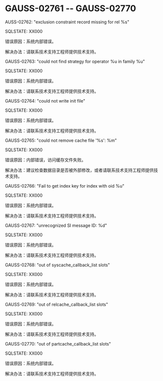 # GAUSS-02761 -- GAUSS-02770

AUSS-02762: "exclusion constraint record missing for rel %s"

SQLSTATE: XX000

错误原因：系统内部错误。

解决办法：请联系技术支持工程师提供技术支持。

GAUSS-02763: "could not find strategy for operator %u in family %u"

SQLSTATE: XX000

错误原因：系统内部错误。

解决办法：请联系技术支持工程师提供技术支持。

GAUSS-02764: "could not write init file"

SQLSTATE: XX000

错误原因：系统内部错误。

解决办法：请联系技术支持工程师提供技术支持。

GAUSS-02765: "could not remove cache file '%s': %m"

SQLSTATE: XX000

错误原因：内部错误，访问缓存文件失败。

解决办法：建议检查数据目录是否被外部修改，或者请联系技术支持工程师提供技术支持。

GAUSS-02766: "Fail to get index key for index with oid %u"

SQLSTATE: XX000

错误原因：系统内部错误。

解决办法：请联系技术支持工程师提供技术支持。

GAUSS-02767: "unrecognized SI message ID: %d"

SQLSTATE: XX000

错误原因：系统内部错误。

解决办法：请联系技术支持工程师提供技术支持。

GAUSS-02768: "out of syscache\_callback\_list slots"

SQLSTATE: XX000

错误原因：系统内部错误。

解决办法：请联系技术支持工程师提供技术支持。

GAUSS-02769: "out of relcache\_callback\_list slots"

SQLSTATE: XX000

错误原因：系统内部错误。

解决办法：请联系技术支持工程师提供技术支持。

GAUSS-02770: "out of partcache\_callback\_list slots"

SQLSTATE: XX000

错误原因：系统内部错误。

解决办法：请联系技术支持工程师提供技术支持。

